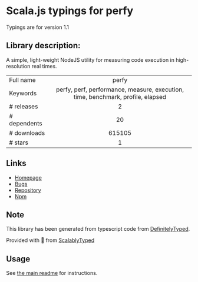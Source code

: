 
# Scala.js typings for perfy

Typings are for version 1.1

## Library description:
A simple, light-weight NodeJS utility for measuring code execution in high-resolution real times.

|                    |                 |
| ------------------ | :-------------: |
| Full name          | perfy |
| Keywords           | perfy, perf, performance, measure, execution, time, benchmark, profile, elapsed |
| # releases         | 2 |
| # dependents       | 20 |
| # downloads        | 615105 |
| # stars            | 1 |

## Links
- [Homepage](https://github.com/onury/perfy#readme)
- [Bugs](https://github.com/onury/perfy/issues)
- [Repository](https://github.com/onury/perfy)
- [Npm](https://www.npmjs.com/package/perfy)
    


## Note
This library has been generated from typescript code from [DefinitelyTyped](https://definitelytyped.org).

Provided with :purple_heart: from [ScalablyTyped](https://github.com/oyvindberg/ScalablyTyped)

## Usage
See [the main readme](../../readme.md) for instructions.


